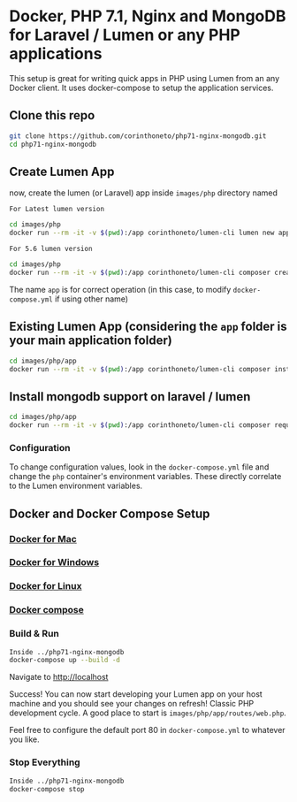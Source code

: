 # Docker, PHP 7.1, Nginx and MongoDB for Laravel / Lumen or any PHP applications

This setup is great for writing quick apps in PHP using Lumen from an any Docker client. It uses docker-compose to setup the application services.

## Clone this repo

```bash
git clone https://github.com/corinthoneto/php71-nginx-mongodb.git
cd php71-nginx-mongodb
```

## Create Lumen App

now, create the lumen (or Laravel) app inside `images/php` directory named

`For Latest lumen version`

```bash
cd images/php
docker run --rm -it -v $(pwd):/app corinthoneto/lumen-cli lumen new app
```
`For 5.6 lumen version`

```bash
cd images/php
docker run --rm -it -v $(pwd):/app corinthoneto/lumen-cli composer create-project laravel/lumen app "5.6.*"
```

The name `app` is for correct operation (in this case, to modify `docker-compose.yml` if using other name)

## Existing Lumen App (considering the `app` folder is your main application folder)

```bash
cd images/php/app
docker run --rm -it -v $(pwd):/app corinthoneto/lumen-cli composer install
```

## Install mongodb support on laravel / lumen
```bash
cd images/php/app 
docker run --rm -it -v $(pwd):/app corinthoneto/lumen-cli composer require jenssegers/mongodb --ignore-platform-reqs
```

### Configuration

To change configuration values, look in the `docker-compose.yml` file and change the `php` container's environment variables. These directly correlate to the Lumen environment variables.

## Docker and Docker Compose Setup

### [Docker for Mac](https://docs.docker.com/docker-for-mac/)

### [Docker for Windows](https://docs.docker.com/docker-for-windows/)

### [Docker for Linux](https://docs.docker.com/engine/installation/linux/)

### [Docker compose](https://docs.docker.com/compose/)

### Build & Run

```bash
Inside ../php71-nginx-mongodb
docker-compose up --build -d
```

Navigate to [http://localhost](http://localhost)

Success! You can now start developing your Lumen app on your host machine and you should see your changes on refresh! Classic PHP development cycle. A good place to start is `images/php/app/routes/web.php`.

Feel free to configure the default port 80 in `docker-compose.yml` to whatever you like.

### Stop Everything

```bash
Inside ../php71-nginx-mongodb
docker-compose stop
```
